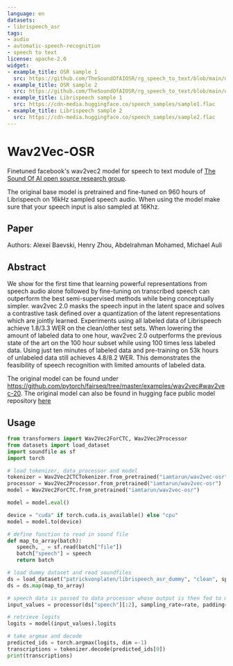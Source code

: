 ```yaml
---
language: en
datasets:
- librispeech_asr
tags:
- audio
- automatic-speech-recognition
- speech to text
license: apache-2.0
widget:
- example_title: OSR sample 1
  src: https://github.com/TheSoundOfAIOSR/rg_speech_to_text/blob/main/data/finetuning-dataset/audiofiles/TA-5.wav?raw=true
- example_title: OSR sample 2
  src: https://github.com/TheSoundOfAIOSR/rg_speech_to_text/blob/main/data/finetuning-dataset/audiofiles/TK-17.wav?raw=true
- example_title: Librispeech sample 1
  src: https://cdn-media.huggingface.co/speech_samples/sample1.flac
- example_title: Librispeech sample 2
  src: https://cdn-media.huggingface.co/speech_samples/sample2.flac
---
```


# Wav2Vec-OSR
Finetuned facebook's wav2vec2 model for speech to text module of [The Sound Of AI open source research group](https://thesoundofaiosr.github.io/).

The original base model is pretrained and fine-tuned on 960 hours of Librispeech on 16kHz sampled speech audio. When using the model make sure that your speech input is also sampled at 16Khz.

## Paper

Authors: Alexei Baevski, Henry Zhou, Abdelrahman Mohamed, Michael Auli

## Abstract

We show for the first time that learning powerful representations from speech audio alone followed by fine-tuning on transcribed speech can outperform the best semi-supervised methods while being conceptually simpler. wav2vec 2.0 masks the speech input in the latent space and solves a contrastive task defined over a quantization of the latent representations which are jointly learned. Experiments using all labeled data of Librispeech achieve 1.8/3.3 WER on the clean/other test sets. When lowering the amount of labeled data to one hour, wav2vec 2.0 outperforms the previous state of the art on the 100 hour subset while using 100 times less labeled data. Using just ten minutes of labeled data and pre-training on 53k hours of unlabeled data still achieves 4.8/8.2 WER. This demonstrates the feasibility of speech recognition with limited amounts of labeled data.

The original model can be found under https://github.com/pytorch/fairseq/tree/master/examples/wav2vec#wav2vec-20.
The original model can also be found in hugging face public model repository [here](https://huggingface.co/facebook/wav2vec2-base-960h)

## Usage
```python
from transformers import Wav2Vec2ForCTC, Wav2Vec2Processor
from datasets import load_dataset
import soundfile as sf
import torch

# load tokenizer, data_processor and model
tokenizer = Wav2Vec2CTCTokenizer.from_pretrained("iamtarun/wav2vec-osr")
processor = Wav2Vec2Processor.from_pretrained("iamtarun/wav2vec-osr")
model = Wav2Vec2ForCTC.from_pretrained("iamtarun/wav2vec-osr")

model = model.eval()

device = "cuda" if torch.cuda.is_available() else "cpu"
model = model.to(device)

# define function to read in sound file
def map_to_array(batch):
   speech, _ = sf.read(batch["file"])
   batch["speech"] = speech
   return batch

# load dummy dataset and read soundfiles
ds = load_dataset("patrickvonplaten/librispeech_asr_dummy", "clean", split="validation")
ds = ds.map(map_to_array)

# speech data is passed to data processor whose output is then fed to model
input_values = processor(ds["speech"][:2], sampling_rate=rate, padding="longest", return_tensors="pt").input_values.to(device)

# retrieve logits
logits = model(input_values).logits

# take argmax and decode
predicted_ids = torch.argmax(logits, dim =-1)
transcriptions = tokenizer.decode(predicted_ids[0])
print(transcriptions)
 ```